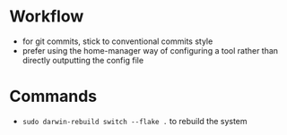 # Workflow
- for git commits, stick to conventional commits style
- prefer using the home-manager way of configuring a tool rather than directly outputting the config file

# Commands
- `sudo darwin-rebuild switch --flake .` to rebuild the system
